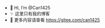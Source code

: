 - 👋 Hi, I’m @Can1425
- ✨ 这里只有我的博客
- 🌱 更多内容请查看 https://gitee.com/can1425

<!---
Can1425/Can1425 is a ✨ special ✨ repository because its `README.md` (this file) appears on your GitHub profile.
You can click the Preview link to take a look at your changes.
--->

